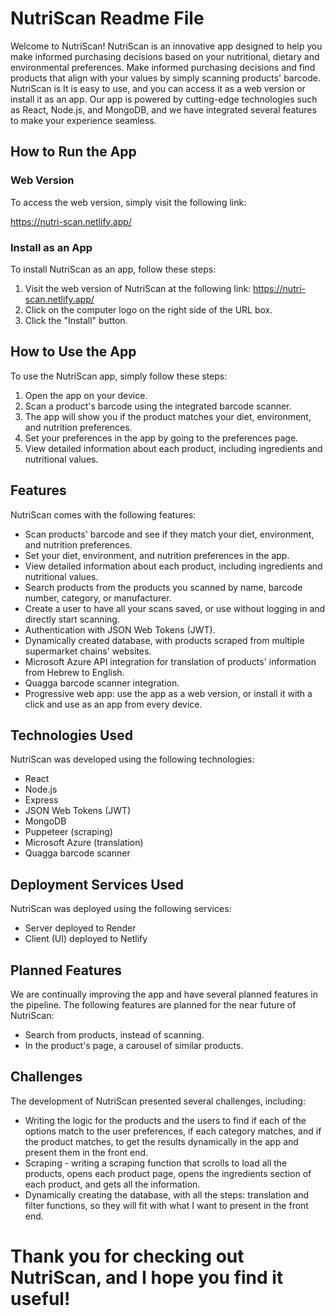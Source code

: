 # NutriScan Readme File

Welcome to NutriScan! 
NutriScan is an innovative app designed to help you make informed purchasing decisions based on your nutritional, dietary and environmental preferences. Make informed purchasing decisions and find products that align with your values by simply scanning products' barcode. 
NutriScan is  It is easy to use, and you can access it as a web version or install it as an app. Our app is powered by cutting-edge technologies such as React, Node.js, and MongoDB, and we have integrated several features to make your experience seamless.

## How to Run the App

### Web Version

To access the web version, simply visit the following link:

https://nutri-scan.netlify.app/

### Install as an App

To install NutriScan as an app, follow these steps:

1. Visit the web version of NutriScan at the following link: https://nutri-scan.netlify.app/
2. Click on the computer logo on the right side of the URL box.
3. Click the "Install" button.

## How to Use the App

To use the NutriScan app, simply follow these steps:

1. Open the app on your device.
2. Scan a product's barcode using the integrated barcode scanner.
3. The app will show you if the product matches your diet, environment, and nutrition preferences.
4. Set your preferences in the app by going to the preferences page.
5. View detailed information about each product, including ingredients and nutritional values.

## Features

NutriScan comes with the following features:

- Scan products' barcode and see if they match your diet, environment, and nutrition preferences.
- Set your diet, environment, and nutrition preferences in the app.
- View detailed information about each product, including ingredients and nutritional values.
- Search products from the products you scanned by name, barcode number, category, or manufacturer.
- Create a user to have all your scans saved, or use without logging in and directly start scanning.
- Authentication with JSON Web Tokens (JWT).
- Dynamically created database, with products scraped from multiple supermarket chains' websites.
- Microsoft Azure API integration for translation of products' information from Hebrew to English.
- Quagga barcode scanner integration.
- Progressive web app: use the app as a web version, or install it with a click and use as an app from every device.

## Technologies Used

NutriScan was developed using the following technologies:

- React
- Node.js
- Express
- JSON Web Tokens (JWT)
- MongoDB
- Puppeteer (scraping)
- Microsoft Azure (translation)
- Quagga barcode scanner

## Deployment Services Used

NutriScan was deployed using the following services:

- Server deployed to Render
- Client (UI) deployed to Netlify

## Planned Features

We are continually improving the app and have several planned features in the pipeline. The following features are planned for the near future of NutriScan:

- Search from products, instead of scanning.
- In the product's page, a carousel of similar products.

## Challenges

The development of NutriScan presented several challenges, including:

- Writing the logic for the products and the users to find if each of the options match to the user preferences, if each category matches, and if the product matches, to get the results dynamically in the app and present them in the front end.
- Scraping - writing a scraping function that scrolls to load all the products, opens each product page, opens the ingredients section of each product, and gets all the information.
- Dynamically creating the database, with all the steps: translation and filter functions, so they will fit with what I want to present in the front end.

# Thank you for checking out NutriScan, and I hope you find it useful!
